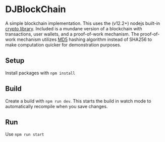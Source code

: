 # DJBlockChain
A simple blockchain implementation.
This uses the (v12.2+) nodejs built-in [crypto library](https://nodejs.org/api/crypto.html).
Included is a mundane version of a blockchain with transactions, user wallets, and a proof-of-work mechanism.
The proof-of-work mechanism utilizes [MD5](https://en.wikipedia.org/wiki/MD5) hashing algorithm instead of SHA256 to make computation quicker for demonstration purposes.

## Setup
Install packages with `npm install`

## Build
Create a build with `npm run dev`. This starts the build in watch mode to automatically recompile when you save changes.

## Run
Use `npm run start`
